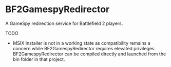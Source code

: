 # BF2GamespyRedirector
A GameSpy redirection service for Battlefield 2 players.

TODO
- MSIX Installer is not in a working state as compatibility remains a concern while BF2GamespyRedirector requires elevated privileges. BF2GamespyRedirector can be compiled directly and launched from the bin folder in that project.
